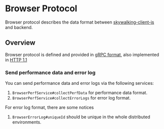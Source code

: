 # Browser Protocol

Browser protocol describes the data format between [skywalking-client-js](https://github.com/apache/skywalking-client-js) and backend.

## Overview

Browser protocol is defined and provided in [gRPC format](https://github.com/apache/skywalking-data-collect-protocol/blob/master/browser/BrowserPerf.proto),
also implemented in [HTTP 1.1](Browser-HTTP-API-Protocol.md)

### Send performance data and error log

You can send performance data and error logs via the following services:

1. `BrowserPerfService#collectPerfData` for performance data format.
1. `BrowserPerfService#collectErrorLogs` for error log format.

For error log format, there are some notices

1. `BrowserErrorLog#uniqueId` should be unique in the whole distributed environments.
